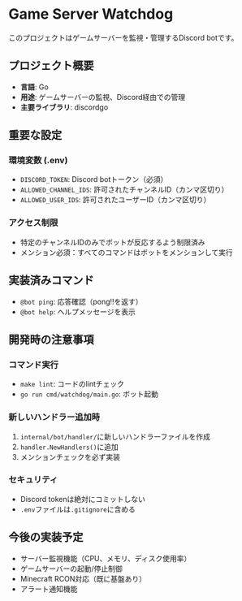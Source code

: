 # Game Server Watchdog

このプロジェクトはゲームサーバーを監視・管理するDiscord botです。

## プロジェクト概要

- **言語**: Go
- **用途**: ゲームサーバーの監視、Discord経由での管理
- **主要ライブラリ**: discordgo

## 重要な設定

### 環境変数 (.env)
- `DISCORD_TOKEN`: Discord botトークン（必須）
- `ALLOWED_CHANNEL_IDS`: 許可されたチャンネルID（カンマ区切り）
- `ALLOWED_USER_IDS`: 許可されたユーザーID（カンマ区切り）

### アクセス制限
- 特定のチャンネルIDのみでボットが反応するよう制限済み
- メンション必須：すべてのコマンドはボットをメンションして実行

## 実装済みコマンド

- `@bot ping`: 応答確認（pong!!を返す）
- `@bot help`: ヘルプメッセージを表示

## 開発時の注意事項

### コマンド実行
- `make lint`: コードのlintチェック
- `go run cmd/watchdog/main.go`: ボット起動

### 新しいハンドラー追加時
1. `internal/bot/handler/`に新しいハンドラーファイルを作成
2. `handler.NewHandlers()`に追加
3. メンションチェックを必ず実装

### セキュリティ
- Discord tokenは絶対にコミットしない
- `.env`ファイルは`.gitignore`に含める

## 今後の実装予定
- サーバー監視機能（CPU、メモリ、ディスク使用率）
- ゲームサーバーの起動/停止制御
- Minecraft RCON対応（既に基盤あり）
- アラート通知機能